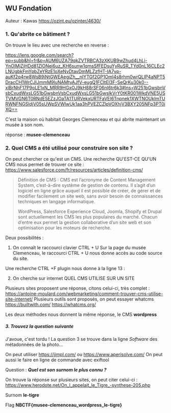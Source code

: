 

## WU Fondation

Auteur : Kawas
<https://ozint.eu/ozinter/4630/>

### **1. Qu'abrite ce bâtiment ?**

On trouve le lieu avec une recherche en reverse :

<https://lens.google.com/search?ep=subb&hl=fr&p=AUM6UZA79qkZVTRBCA3zXKUB9wZhud4LhLj-YnOlMjZjHDd81ZlONei6uz_KH6sunw1qmsSfFEDsuYyRuSR_TYd0nL16CLEc2LNUgbkFmYpbZeYRzE1oXeNvDtavDmMLZzfHT-IA7yp-auKf2q4rw8WsB9iNtGWEAegjZh__nIYTGf2GP1OmI4s8rhm0wrQLIP4aNPT5DracCH1WrCJIJmmM9luNAMtyAJfV-eugQ1FCItEI3F-SeQrKu30k0--xlBrNhF17P9oLE1xN_MRR9HGxOJ9kH88rSF06nI6tr6k3#lns=W251bGwsbnVsbCxudWxsLG51bGwsbnVsbCxudWxsLG51bGwsIkVrY0tKR001WkdVNE5USTVMVGN6T0RNdE5EZzJOaTA1TURVekxURTFaVEl6Tnpnek1XWTNOUklmTURWNFNGSldjV05sUWpSVWIwUk1aa3hPVEZCZlpVOXhjV3BXY205NFp3PT0iXQ==>

C'est la maison où habitait Georges Clemenceau et qui abrite maintenant un musée à son nom.

réponse : **musee-clemenceau**

### **2. Quel CMS a été utilisé pour construire son site ?**

On peut chercher ce qu'est un CMS.
Une recherche QU'EST-CE QU'UN CMS nous permet de trouver ce site :
<https://www.salesforce.com/fr/resources/articles/definition-cms/>

>Définition de CMS : CMS est l’acronyme de Content Management System, c’est-à-dire système de gestion de contenu. Il s’agit d’un logiciel en ligne grâce auquel il est possible de créer, de gérer et de modifier facilement un site web, sans avoir besoin de connaissances techniques en langage informatique.
>
>WordPress, Salesforce Experience Cloud, Joomla, Shopify et Drupal sont actuellement les CMS les plus populaires du marché. Chacun d’entre eux permet la gestion collaborative d’un site web et son optimisation pour les moteurs de recherche.

Deux possibilités :

1. On connaît le raccourci clavier CTRL + U
Sur la page du musée Clemenceau, le raccourci CTRL + U nous donne accès au code source du site.

Une recherche CTRL +F plugin nous donne à la ligne 13 :
<!-- This site is optimized with the Yoast SEO Premium plugin v20.9 (Yoast SEO v21.0) - https://yoast.com/wordpress/plugins/seo/ -->

2. On cherche sur internet QUEL CMS UTILISE SUR UN SITE

Plusieurs sites proposent une réponse, citons celui-ci, très complet :
https://antoine-moulard.com/webmarketing/comment-trouver-cms-utilise-site-internet/
Plusieurs outils sont proposés, on peut essayer whatcms
<https://builtwith.com/>
<https://whatcms.org/>

Les deux méthodes nous donnent la même réponse, le CMS  **wordpress**

##### **3. Trouvez la question suivante**
J'avoue, c'est tordu !
La question 3 se trouve dans la ligne *Software* des métadonnées de la photo...

On peut utiliser
<https://jimpl.com/>
ou <https://www.aperisolve.com/>
On peut aussi le faire en ligne de commande avec exiftool

Question : ***Quel est son surnom le plus connu ?***

On trouve la réponse sur plusieurs sites, on peut citer celui-ci :
<https://www.herodote.net/On_l_appelait_le_Tigre_-synthese-205.php>

Surnom **le-tigre**

Flag **NBCTF{musee-clemenceau_wordpress_le-tigre}**

